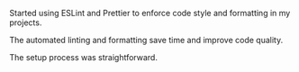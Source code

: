 Started using ESLint and Prettier to enforce code style and formatting in my projects.

The automated linting and formatting save time and improve code quality.

The setup process was straightforward.